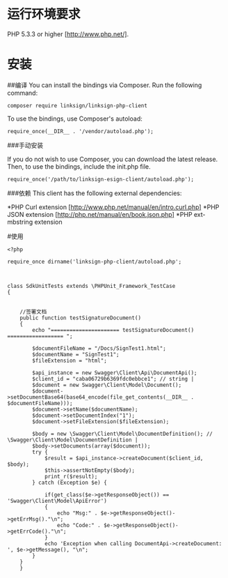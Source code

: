 # 运行环境要求
PHP 5.3.3 or higher [http://www.php.net/].

# 安装
##编译
You can install the bindings via Composer. Run the following command:
```
composer require linksign/linksign-php-client
```
To use the bindings, use Composer's autoload:
```
require_once(__DIR__ . '/vendor/autoload.php');
```
###手动安装

If you do not wish to use Composer, you can download the latest release. Then, to use the bindings, include the init.php file.
```
require_once('/path/to/linksign-esign-client/autoload.php');
```
###依赖
This client has the following external dependencies:

*PHP Curl extension [http://www.php.net/manual/en/intro.curl.php]
*PHP JSON extension [http://php.net/manual/en/book.json.php]
*PHP ext-mbstring extension

#使用
```
<?php
 
require_once dirname('linksign-php-client/autoload.php';

 

class SdkUnitTests extends \PHPUnit_Framework_TestCase
{
	 

	//签署文档
	public function testSignatureDocument()
    {
		echo "====================== testSignatureDocument() ================== ";

		$documentFileName = "/Docs/SignTest1.html";
		$documentName = "SignTest1";
		$fileExtension = "html";

		$api_instance = new Swagger\Client\Api\DocumentApi();
		$client_id = "caba06729b6369fdc0ebbce1"; // string | 
		$document = new Swagger\Client\Model\Document();
		$document->setDocumentBase64(base64_encode(file_get_contents(__DIR__ . $documentFileName)));
		$document->setName($documentName);
		$document->setDocumentIndex("1");
		$document->setFileExtension($fileExtension);

		$body = new \Swagger\Client\Model\DocumentDefinition(); // \Swagger\Client\Model\DocumentDefinition | 
		$body->setDocuments(array($document));
 		try { 
			$result = $api_instance->createDocument($client_id, $body);
			$this->assertNotEmpty($body);
			print_r($result);
		} catch (Exception $e) {

 			if(get_class($e->getResponseObject()) == 'Swagger\Client\Model\ApiError')
			{
				echo "Msg:" . $e->getResponseObject()->getErrMsg()."\n";
				echo "Code:" . $e->getResponseObject()->getErrCode()."\n";
			}
			echo 'Exception when calling DocumentApi->createDocument: ', $e->getMessage(), "\n";
		}
    }
    }
```
